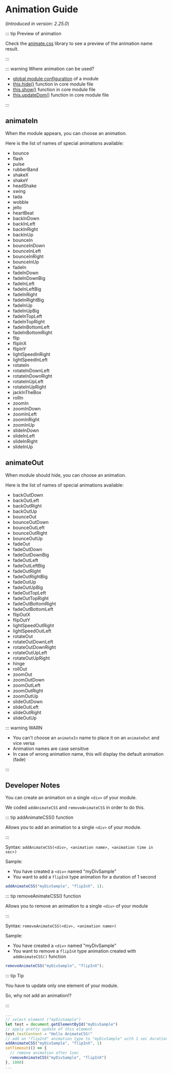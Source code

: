 # Animation Guide

(_Introduced in version: 2.25.0_)

::: tip Preview of animation

Check the [animate.css](https://animate.style/) library to see a preview of the
animation name result.

:::

::: warning Where animation can be used?

- [global module configuration](configuration.md#animated) of a module
- [this.hide()](/development/core-module-file.md#this-hide-speed-callback-options)
  function in core module file
- [this.show()](/development/core-module-file.md#this-show-speed-callback-options)
  function in core module file
- [this.updateDom()](/development/core-module-file.md#this-updatedom-speed-options)
  function in core module file

:::

## animateIn

When the module appears, you can choose an animation.

Here is the list of names of special animations available:

- bounce
- flash
- pulse
- rubberBand
- shakeX
- shakeY
- headShake
- swing
- tada
- wobble
- jello
- heartBeat
- backInDown
- backInLeft
- backInRight
- backInUp
- bounceIn
- bounceInDown
- bounceInLeft
- bounceInRight
- bounceInUp
- fadeIn
- fadeInDown
- fadeInDownBig
- fadeInLeft
- fadeInLeftBig
- fadeInRight
- fadeInRightBig
- fadeInUp
- fadeInUpBig
- fadeInTopLeft
- fadeInTopRight
- fadeInBottomLeft
- fadeInBottomRight
- flip
- flipInX
- flipInY
- lightSpeedInRight
- lightSpeedInLeft
- rotateIn
- rotateInDownLeft
- rotateInDownRight
- rotateInUpLeft
- rotateInUpRight
- jackInTheBox
- rollIn
- zoomIn
- zoomInDown
- zoomInLeft
- zoomInRight
- zoomInUp
- slideInDown
- slideInLeft
- slideInRight
- slideInUp

## animateOut

When module should hide, you can choose an animation.

Here is the list of names of special animations available:

- backOutDown
- backOutLeft
- backOutRight
- backOutUp
- bounceOut
- bounceOutDown
- bounceOutLeft
- bounceOutRight
- bounceOutUp
- fadeOut
- fadeOutDown
- fadeOutDownBig
- fadeOutLeft
- fadeOutLeftBig
- fadeOutRight
- fadeOutRightBig
- fadeOutUp
- fadeOutUpBig
- fadeOutTopLeft
- fadeOutTopRight
- fadeOutBottomRight
- fadeOutBottomLeft
- flipOutX
- flipOutY
- lightSpeedOutRight
- lightSpeedOutLeft
- rotateOut
- rotateOutDownLeft
- rotateOutDownRight
- rotateOutUpLeft
- rotateOutUpRight
- hinge
- rollOut
- zoomOut
- zoomOutDown
- zoomOutLeft
- zoomOutRight
- zoomOutUp
- slideOutDown
- slideOutLeft
- slideOutRight
- slideOutUp

::: warning WARN

- You can't choose an `animateIn` name to place it on an `animateOut` and vice
  versa
- Animation names are case sensitive
- In case of wrong animation name, this will display the default animation
  (fade)

:::

## Developer Notes

You can create an animation on a single `<div>` of your module.

We coded `addAnimateCSS` and `removeAnimateCSS` in order to do this.

::: tip addAnimateCSS() function

Allows you to add an animation to a single `<div>` of your module.

:::

Syntax: `addAnimateCSS(<div>, <animation name>, <animation time in sec>)`

Sample:

- You have created a `<div>` named "myDivSample"
- You want to add a `flipInX` type animation for a duration of 1 second

```js
addAnimateCSS("myDivSample", "flipInX", 1);
```

::: tip removeAnimateCSS() function

Allows you to remove an animation to a single `<div>` of your module

:::

Syntax: `removeAnimateCSS(<div>, <animation name>)`

Sample:

- You have created a `<div>` named "myDivSample"
- You want to remove a `flipInX` type animation created with `addAnimateCSS()`
  function

```js
removeAnimateCSS("myDivSample", "flipInX");
```

::: tip Tip

You have to update only one element of your module.

So, why not add an animation!?

:::

```js
...
// select element ("myDivSample")
let test = document.getElementById("myDivSample")
// apply pretty update of this element
test.textContent = "Hello AnimateCSS!"
// add an "flipInX" animation type to "myDivSample" with 1 sec duration
addAnimateCSS("myDivSample", "flipInX", 1)
setTimeout(() => {
  // remove animation after 1sec
  removeAnimateCSS("myDivSample", "flipInX")
}, 1000)
...
```
